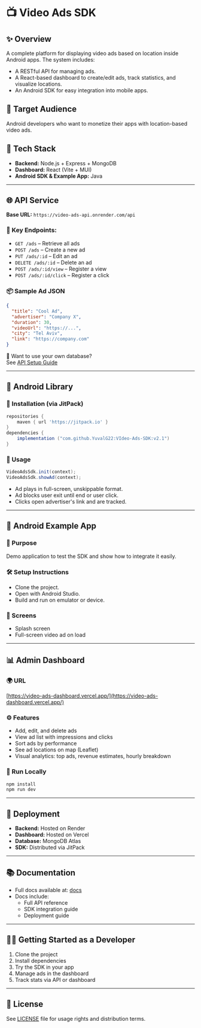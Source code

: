 # 📺 Video Ads SDK

## ✨ Overview

A complete platform for displaying video ads based on location inside Android apps. The system includes:

- A RESTful API for managing ads.
- A React-based dashboard to create/edit ads, track statistics, and visualize locations.
- An Android SDK for easy integration into mobile apps.

## 👤 Target Audience

Android developers who want to monetize their apps with location-based video ads.

## 🧱 Tech Stack

- **Backend:** Node.js + Express + MongoDB
- **Dashboard:** React (Vite + MUI)
- **Android SDK & Example App:** Java

---

## 🌐 API Service

**Base URL:** `https://video-ads-api.onrender.com/api`

### 🔧 Key Endpoints:

- `GET /ads` – Retrieve all ads
- `POST /ads` – Create a new ad
- `PUT /ads/:id` – Edit an ad
- `DELETE /ads/:id` – Delete an ad
- `POST /ads/:id/view` – Register a view
- `POST /ads/:id/click` – Register a click

### 📦 Sample Ad JSON

```json
{
  "title": "Cool Ad",
  "advertiser": "Company X",
  "duration": 30,
  "videoUrl": "https://...",
  "city": "Tel Aviv",
  "link": "https://company.com"
}
```

🧩 Want to use your own database?  
See [API Setup Guide](./api/README.md#-using-your-own-mongodb-database)


---

## 📱 Android Library

### 🔗 Installation (via JitPack)

```gradle
repositories {
    maven { url 'https://jitpack.io' }
}
dependencies {
    implementation ("com.github.YuvalG22:VIdeo-Ads-SDK:v2.1")
}
```

### 🚀 Usage

```java
VideoAdsSdk.init(context);
VideoAdsSdk.showAd(context);
```

- Ad plays in full-screen, unskippable format.
- Ad blocks user exit until end or user click.
- Clicks open advertiser's link and are tracked.

---

## 📲 Android Example App

### 🎯 Purpose

Demo application to test the SDK and show how to integrate it easily.

### 🛠 Setup Instructions

- Clone the project.
- Open with Android Studio.
- Build and run on emulator or device.

### 📱 Screens

- Splash screen
- Full-screen video ad on load

---

## 📊 Admin Dashboard

### 🌍 URL

[https://video-ads-dashboard.vercel.app/](https://video-ads-dashboard.vercel.app/)

### ⚙️ Features

- Add, edit, and delete ads
- View ad list with impressions and clicks
- Sort ads by performance
- See ad locations on map (Leaflet)
- Visual analytics: top ads, revenue estimates, hourly breakdown

### 🚀 Run Locally

```bash
npm install
npm run dev
```

---

## 🚀 Deployment

- **Backend:** Hosted on Render
- **Dashboard:** Hosted on Vercel
- **Database:** MongoDB Atlas
- **SDK:** Distributed via JitPack

---

## 📚 Documentation

- Full docs available at: [docs](https://username.github.io/project-name/)
- Docs include:
  - Full API reference
  - SDK integration guide
  - Deployment guide

---

## 👨‍💻 Getting Started as a Developer

1. Clone the project
2. Install dependencies
3. Try the SDK in your app
4. Manage ads in the dashboard
5. Track stats via API or dashboard

---

## 📄 License

See [LICENSE](./LICENSE) file for usage rights and distribution terms.
